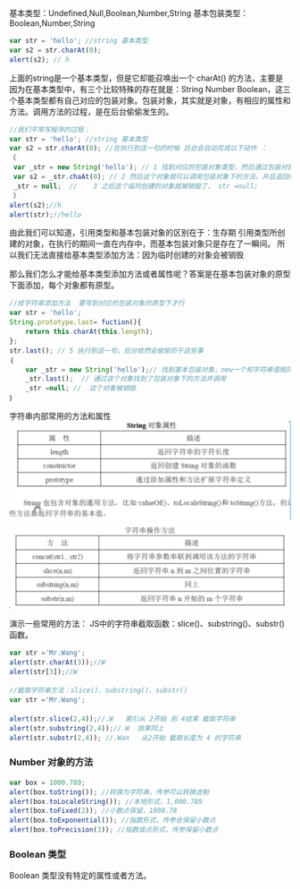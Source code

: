 
基本类型：Undefined,Null,Boolean,Number,String
基本包装类型：Boolean,Number,String
```js
var str = 'hello'; //string 基本类型
var s2 = str.charAt(0);
alert(s2); // h
```

上面的string是一个基本类型，但是它却能召唤出一个 charAt() 的方法，主要是因为在基本类型中，有三个比较特殊的存在就是：String Number Boolean，这三个基本类型都有自己对应的包装对象。包装对象，其实就是对象，有相应的属性和方法。调用方法的过程，是在后台偷偷发生的。
```js
//我们平常写程序的过程：
var str = 'hello'; //string 基本类型
var s2 = str.charAt(0); //在执行到这一句的时候 后台会自动完成以下动作 ：
（ 
 var _str = new String('hello'); // 1 找到对应的包装对象类型，然后通过包装对象创建出一个和基本类型值相同的对象
 var s2 = _str.chaAt(0); // 2 然后这个对象就可以调用包装对象下的方法，并且返回结给s2.
 _str = null;  //    3 之后这个临时创建的对象就被销毁了， str =null; 
 ） 
alert(s2);//h 
alert(str);//hello
```

由此我们可以知道，引用类型和基本包装对象的区别在于：生存期
引用类型所创建的对象，在执行的期间一直在内存中，而基本包装对象只是存在了一瞬间。
所以我们无法直接给基本类型添加方法：因为临时创建的对象会被销毁

那么我们怎么才能给基本类型添加方法或者属性呢？答案是在基本包装对象的原型下面添加，每个对象都有原型。
```js
//给字符串添加方法  要写到对应的包装对象的原型下才行
var str = 'hello';
String.prototype.last= fuction(){ 
    return this.charAt(this.length);
}; 
str.last(); // 5 执行到这一句，后台依然会偷偷的干这些事
｛ 
    var _str = new String('hello');// 找到基本包装对象，new一个和字符串值相同的对象，
    _str.last();  // 通过这个对象找到了包装对象下的方法并调用 
    _str =null; //  这个对象被销毁
｝
```

字符串内部常用的方法和属性
![alt text](assets/image-1.png)
![alt text](assets/image-2.png)


演示一些常用的方法：
JS中的字符串截取函数：slice()、substring()、substr()函数。
```js
var str ='Mr.Wang';
alert(str.charAt(3));//W
alert(str[3]);//W

//截取字符串方法：slice()、substring()、substr()
var str ='Mr.Wang';

alert(str.slice(2,4));//.W   索引从 2开始 到 4结束 截取字符串
alert(str.substring(2,4));//.W  效果同上
alert(str.substr(2,4)); //.Wan   从2开始 截取长度为 4 的字符串
```

### Number 对象的方法
```js
var box = 1000.789;
alert(box.toString()); //转换为字符串，传参可以转换进制
alert(box.toLocaleString()); //本地形式，1,000.789
alert(box.toFixed(2)); //小数点保留，1000.78
alert(box.toExponential()); //指数形式，传参会保留小数点
alert(box.toPrecision(3)); //指数或点形式，传参保留小数点
```

### Boolean 类型
Boolean 类型没有特定的属性或者方法。